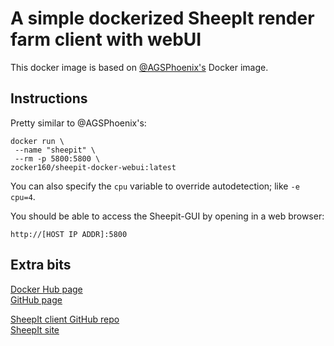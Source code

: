 # A simple dockerized SheepIt render farm client with webUI

This docker image is based on [@AGSPhoenix's](https://github.com/AGSPhoenix/sheepit-docker) Docker image.

## Instructions
Pretty similar to @AGSPhoenix's:

```
docker run \
 --name "sheepit" \
 --rm -p 5800:5800 \
zocker160/sheepit-docker-webui:latest
```

You can also specify the `cpu` variable to override autodetection; like `-e cpu=4`.

You should be able to access the Sheepit-GUI by opening in a web browser:

`http://[HOST IP ADDR]:5800`

## Extra bits
[Docker Hub page](https://hub.docker.com/r/zocker160/sheepit-docker-webui//)  
[GitHub page](https://github.com/zocker-160/sheepit-docker-webUI)

[SheepIt client GitHub repo](https://github.com/laurent-clouet/sheepit-client)  
[SheepIt site](https://www.sheepit-renderfarm.com/)
